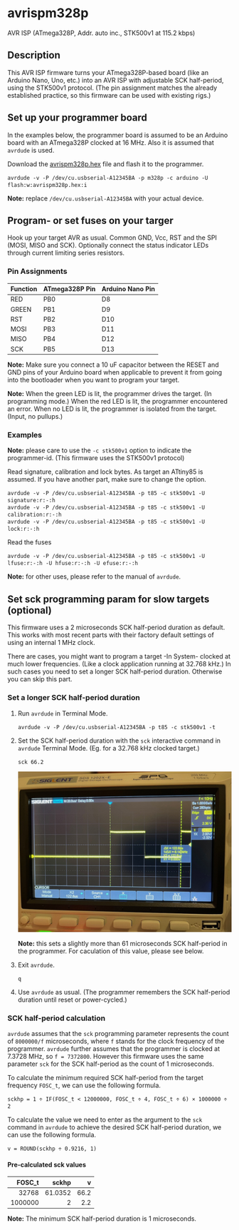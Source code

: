 # avrispm328p
AVR ISP (ATmega328P, Addr. auto inc., STK500v1 at 115.2 kbps)

## Description

This AVR ISP firmware turns your ATmega328P-based board (like an Arduino Nano, Uno, etc.) into an AVR ISP with adjustable SCK half-period, using the STK500v1 protocol.
(The pin assignment matches the already established practice, so this firmware can be used with existing rigs.)

## Set up your programmer board

In the examples below, the programmer board is assumed to be an Arduino board with an ATmega328P clocked at 16 MHz. Also it is assumed that `avrdude` is used.

Download the [avrispm328p.hex](https://raw.githubusercontent.com/imrehorvath/avrispm328p/main/avrispm328p.hex) file and flash it to the programmer.
```
avrdude -v -P /dev/cu.usbserial-A12345BA -p m328p -c arduino -U flash:w:avrispm328p.hex:i
```

**Note:** replace `/dev/cu.usbserial-A12345BA` with your actual device.

## Program- or set fuses on your targer

Hook up your target AVR as usual. Common GND, Vcc, RST and the SPI (MOSI, MISO and SCK). Optionally connect the status indicator LEDs through current limiting series resistors.

### Pin Assignments

| Function | ATmega328P Pin | Arduino Nano Pin |
| -------- | -------------- | ---------------- |
| RED      | PB0            | D8               |
| GREEN    | PB1            | D9               |
| RST      | PB2            | D10              |
| MOSI     | PB3            | D11              |
| MISO     | PB4            | D12              |
| SCK      | PB5            | D13              |

**Note:** Make sure you connect a 10 uF capacitor between the RESET and GND pins of your Arduino board when applicable to prevent it from going into the bootloader when you want to program your target.

**Note:** When the green LED is lit, the programmer drives the target. (In programming mode.) When the red LED is lit, the programmer encountered an error. When no LED is lit, the programmer is isolated from the target. (Input, no pullups.)

### Examples

**Note:** please care to use the `-c stk500v1` option to indicate the programmer-id. (This firmware uses the STK500v1 protocol)

Read signature, calibration and lock bytes. As target an ATtiny85 is assumed. If you have another part, make sure to change the option.

```
avrdude -v -P /dev/cu.usbserial-A12345BA -p t85 -c stk500v1 -U signature:r:-:h
avrdude -v -P /dev/cu.usbserial-A12345BA -p t85 -c stk500v1 -U calibration:r:-:h
avrdude -v -P /dev/cu.usbserial-A12345BA -p t85 -c stk500v1 -U lock:r:-:h
```

Read the fuses

```
avrdude -v -P /dev/cu.usbserial-A12345BA -p t85 -c stk500v1 -U lfuse:r:-:h -U hfuse:r:-:h -U efuse:r:-:h
```

**Note:** for other uses, please refer to the manual of `avrdude`.

## Set sck programming param for slow targets (optional)

This firmware uses a 2 microseconds SCK half-period duration as default. This works with most recent parts with their factory default settings of using an internal 1 MHz clock.

There are cases, you might want to program a target -In System- clocked at much lower frequencies. (Like a clock application running at 32.768 kHz.) In such cases you need to set a longer SCK half-period duration. Otherwise you can skip this part.

### Set a longer SCK half-period duration

1. Run `avrdude` in Terminal Mode.

   ```
   avrdude -v -P /dev/cu.usbserial-A12345BA -p t85 -c stk500v1 -t
   ```

2. Set the SCK half-period duration with the `sck` interactive command in `avrdude` Terminal Mode. (Eg. for a 32.768 kHz clocked target.)

   ```
   sck 66.2
   ```

   ![sck 66.2 on scope](https://raw.githubusercontent.com/imrehorvath/avrispm328p/main/sck_66.2.jpeg "sck 66.2 half-period")

   **Note:** this sets a slightly more than 61 microseconds SCK half-period in the programmer. For caculation of this value, please see below.

3. Exit `avrdude`.

   ```
   q
   ```

4. Use `avrdude` as usual. (The programmer remembers the SCK half-period duration until reset or power-cycled.)

### SCK half-period calculation

`avrdude` assumes that the `sck` programming parameter represents the count of `8000000/f` microseconds, where `f` stands for the clock frequency of the programmer. `avrdude` further assumes that the programmer is clocked at 7.3728 MHz, so `f = 7372800`. However this firmware uses the same parameter `sck` for the SCK half-period as the count of 1 microseconds.

To calculate the minimum required SCK half-period from the target frequency `FOSC_t`, we can use the following formula.

```
sckhp = 1 ÷ IF(FOSC_t < 12000000, FOSC_t ÷ 4, FOSC_t ÷ 6) × 1000000 ÷ 2
```

To calculate the value we need to enter as the argument to the `sck` command in `avrdude` to achieve the desired SCK half-period duration, we can use the following formula.

```
v = ROUND(sckhp ÷ 0.9216, 1)
```

#### Pre-calculated sck values

| FOSC_t   | sckhp   | v    |
| -------: | ------: | ---: |
| 32768    | 61.0352 | 66.2 |
| 1000000  | 2       | 2.2  |

**Note:** The minimum SCK half-period duration is 1 microseconds.
